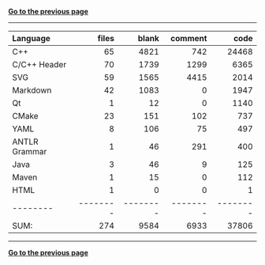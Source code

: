 [**Go to the previous page**](../../README.md)

----

Language|files|blank|comment|code
:-------|-------:|-------:|-------:|-------:
C++|65|4821|742|24468
C/C++ Header|70|1739|1299|6365
SVG|59|1565|4415|2014
Markdown|42|1083|0|1947
Qt|1|12|0|1140
CMake|23|151|102|737
YAML|8|106|75|497
ANTLR Grammar|1|46|291|400
Java|3|46|9|125
Maven|1|15|0|112
HTML|1|0|0|1
--------|--------|--------|--------|--------
SUM:|274|9584|6933|37806

----


[**Go to the previous page**](../../README.md)
